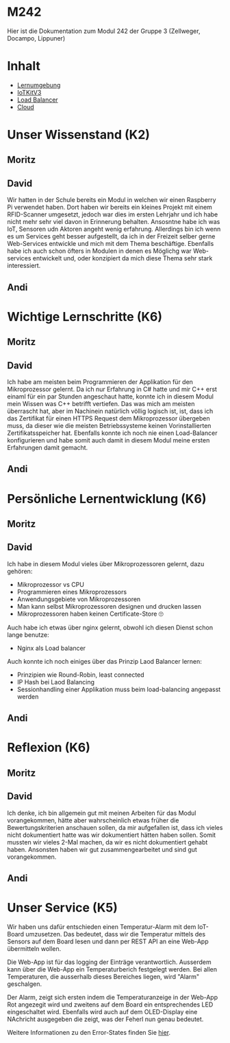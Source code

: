 # M242

Hier ist die Dokumentation zum Modul 242 der Gruppe 3 (Zellweger, Docampo, Lippuner)

# Inhalt

* [Lernumgebung](https://github.com/SayHeyD/M242/tree/main/Lernumgebung)
* [IoTKitV3](https://github.com/SayHeyD/M242/tree/main/IoTKitv3)
* [Load Balancer](https://github.com/SayHeyD/M242/tree/main/Load%20Balancer)
* [Cloud](https://github.com/SayHeyD/M242/tree/main/Cloud)

# Unser Wissenstand (K2)

## Moritz

## David

Wir hatten in der Schule bereits ein Modul in welchen wir einen Raspberry Pi verwendet haben. Dort haben wir bereits ein kleines Projekt mit einem RFID-Scanner umgesetzt, jedoch war dies im ersten Lehrjahr und ich habe nicht mehr sehr viel davon in Erinnerung behalten. Ansosntne habe ich was IoT, Sensoren udn Aktoren angeht wenig erfahrung. Allerdings bin ich wenn es um Services geht besser aufgestellt, da ich in der Freizeit selber gerne Web-Services entwickle und mich mit dem Thema beschäftige. Ebenfalls habe ich auch schon öfters in Modulen in denen es Möglichg war Web-services entwickelt und, oder konzipiert da mich diese Thema sehr stark interessiert.

## Andi

# Wichtige Lernschritte (K6)

## Moritz

## David

Ich habe am meisten beim Programmieren der Applikation für den Mikroprozessor gelernt. Da ich nur Erfahrung in C# hatte und mir C++ erst einaml für ein par Stunden angeschaut hatte, konnte ich in diesem Modul mein Wissen was C++ betrifft vertiefen. Das was mich am meisten überrascht hat, aber im Nachinein natürlich völlig logisch ist, ist, dass ich das Zertifikat für einen HTTPS Request dem Mikroprozessor übergeben muss, da dieser wie die meisten Betriebssysteme keinen Vorinstallierten Zertifikatsspeicher hat. Ebenfalls konnte ich noch nie einen Load-Balancer konfigurieren und habe somit auch damit in diesem Modul meine ersten Erfahrungen damit gemacht.

## Andi

# Persönliche Lernentwicklung (K6)

## Moritz

## David

Ich habe in diesem Modul vieles über Mikroprozessoren gelernt, dazu gehören:

- Mikroprozessor vs CPU
- Programmieren eines Mikroprozessors
- Anwendungsgebiete von Mikroprozessoren
- Man kann selbst Mikroprozessoren designen und drucken lassen
- Mikroprozessoren haben keinen Certificate-Store 🙄

Auch habe ich etwas über nginx gelernt, obwohl ich diesen Dienst schon lange benutze:

- Nginx als Load balancer

Auch konnte ich noch einiges über das Prinzip Laod Balancer lernen:

- Prinzipien wie Round-Robin, least connected
- IP Hash bei Laod Balancing
- Sessionhandling einer Applikation muss beim load-balancing angepasst werden

## Andi

# Reflexion (K6)

## Moritz

## David

Ich denke, ich bin allgemein gut mit meinen Arbeiten für das Modul vorangekommen, hätte aber wahrscheinlich etwas früher die Bewertungskriterien anschauen sollen, da mir aufgefallen ist, dass ich vieles nicht dokumentiert hatte was wir dokumentiert hätten haben sollen. Somit mussten wir vieles 2-Mal machen, da wir es nicht dokumentiert gehabt haben. Ansonsten haben wir gut zusammengearbeitet und sind gut vorangekommen.

## Andi

# Unser Service (K5)

Wir haben uns dafür entschieden einen Temperatur-Alarm mit dem IoT-Board umzusetzen. Das bedeutet, dass wir die Temperatur mittels des Sensors auf dem Board lesen und dann per REST API an eine Web-App übermitteln wollen.

Die Web-App ist für das logging der Einträge verantwortlich. Ausserdem kann über die Web-App ein Temperaturberich festgelegt werden. Bei allen Temperaturen, die ausserhalb dieses Bereiches liegen, wird "Alarm" geschalgen.

Der Alarm, zeigt sich ersten indem die Temperaturanzeige in der Web-App Rot angezegit wird und zweitens auf dem Board ein entsprechendes LED eingeschaltet wird. Ebenfalls wird auch auf dem OLED-Display eine NAchricht ausgegeben die zeigt, was der Feherl nun genau bedeutet.

Weitere Informationen zu den Error-States finden Sie [hier](https://github.com/SayHeyD/M242/tree/main/IoTKitv3#Error-States).

